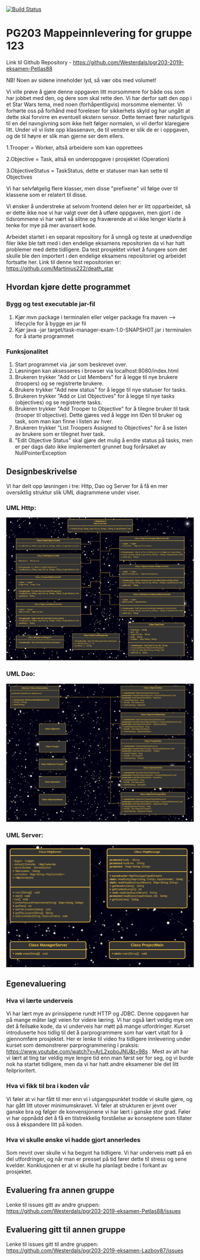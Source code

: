 [![Build Status](https://travis-ci.com/Westerdals/pgr203-2019-eksamen-Petlas88.svg?token=DbSPpASsFkxmHsN384Nm&branch=master)](https://travis-ci.com/Westerdals/pgr203-2019-eksamen-Petlas88)

# PG203 Mappeinnlevering for gruppe 123

Link til Github Repository - https://github.com/Westerdals/pgr203-2019-eksamen-Petlas88

NB! Noen av sidene inneholder lyd, så vær obs med volumet!

Vi ville prøve å gjøre denne oppgaven litt morsommere for både oss som har jobbet med den, og dere som skal rette den. Vi har derfor satt den opp i et Star Wars tema, med noen (forhåpentligvis) morsomme elementer. Vi forhørte oss på forhånd med foreleser for sikkerhets skyld og har ungått at dette skal forvirre en eventuell ekstern sensor. Dette temaet fører naturligvis til en del navngivning som ikke helt følger normalen, vi vil derfor klaregjøre litt. Under vil vi liste opp klassenavn, de til venstre er slik de er i oppgaven, og de til høyre er slik man gjerne ser dem ellers.

1.Trooper = Worker, altså arbeidere som kan opprettees

2.Objective = Task, altså en underoppgave i prosjektet (Operation)

3.ObjectiveStatus = TaskStatus, dette er statuser man kan sette til Objectives

Vi har selvfølgelig flere klasser, men disse "prefixene" vil følge over til klassene som er relatert til disse.

Vi ønsker å understreke at selvom frontend delen her er litt opparbeidet, så er dette ikke noe vi har valgt over det å utføre oppgaven, men gjort i de tidsrommene vi har vært så slitne og fraværende at vi ikke lenger klarte å tenke for mye på mer avansert kode.

Arbeidet startet i en separat repository for å unngå og teste at unødvendige filer ikke ble tatt med i den endelige eksamens repositorien da vi har hatt problemer med dette tidligere. Da test prosjektet virket å fungere som det skulle ble den importert i den endelige eksamens repositoriet og arbeidet fortsatte her. Link til denne test repositorien er: https://github.com/Martinius222/death_star
   

## Hvordan kjøre dette programmet

### Bygg og test executable jar-fil

1. Kjør mvn package i terminalen eller velger package fra maven --> lifecycle for å bygge en jar fil
2. Kjør java -jar target/task-manager-exam-1.0-SNAPSHOT.jar i terminalen for å starte programmet

### Funksjonalitet

1. Start programmet via .jar som beskrevet over.
2. Løsningen kan aksesseres i browser via localhost:8080/index.html
3. Brukeren trykker "Add or List Members" for å legge til nye brukere (troopers) og se registrerte brukere.
4. Brukere trykker "Add new status" for å legge til nye statuser for tasks.
5. Brukeren trykker "Add or List Objectives" for å legge til nye tasks (objectives) og se registrerte tasks.
6. Brukeren trykker "Add Trooper to Objective" for å tilegne bruker til task (trooper til objective). 
Dette gjøres ved å legge inn IDen til bruker og task, som man kan finne i listen av hver.
7. Brukeren trykker "List Troopers Assigned to Objectives" for å se listen av brukere som er tilegnet hver task.
8. "Edit Objective Status" skal gjøre det mulig å endre status på tasks, men er per dags dato ikke implementert grunnet bug forårsaket 
av NullPointerException

## Designbeskrivelse

Vi har delt opp løsningen i tre: Http, Dao og Server for å få en mer oversiktlig struktur slik UML diagrammene under viser.

### UML Http:

![](docs/httpUML.PNG)

### UML Dao:

![](docs/daoUML.PNG)

### UML Server:

![](docs/serverUML.PNG)



## Egenevaluering

### Hva vi lærte underveis
Vi har lært mye av prinsippene rundt HTTP og JDBC. Denne oppgaven har på mange måter lagt veien for videre læring. Vi har også lært veldig mye om det å feilsøke kode, da vi underveis har møtt på mange utfordringer. Kurset introduserte hos tidlig til det å parprogrammere som har vært vitalt for å gjennomføre prosjektet. Her er lenke til video fra tidligere innlevering under kurset som demonstrerer parprogrammering i praksis: https://www.youtube.com/watch?v=ArL2xoboJNU&t=98s . Mest av alt har vi lært at ting tar veldig mye lengre tid enn man først ser for seg, og vi burde nok ha startet tidligere, men da vi har hatt andre eksamener ble det litt feilprioritert.
### Hva vi fikk til bra i koden vår
Vi føler at vi har fått til mer enn vi i utgangspunktet trodde vi skulle gjøre, og har gått litt utover minimumskravet. Vi føler at strukturen er jevnt over ganske bra og følger de konvensjonene vi har lært i ganske stor grad. Føler vi har oppnådd det å få en tilstrekkelig forståelse av konseptene som tillater oss å ekspandere litt på koden.
### Hva vi skulle ønske vi hadde gjort annerledes
Som nevnt over skulle vi ha begynt ha tidligere. Vi har underveis møtt på en del utfordringer, og når man er presset på tid fører dette til stress og sene kvelder. Konklusjonen er at vi skulle ha planlagt bedre i forkant av prosjektet. 
## Evaluering fra annen gruppe
Lenke til issues gitt av andre gruppen:   https://github.com/Westerdals/pgr203-2019-eksamen-Petlas88/issues
## Evaluering gitt til annen gruppe
Lenke til issues gitt til andre gruppen:  https://github.com/Westerdals/pgr203-2019-eksamen-Lazboy87/issues
